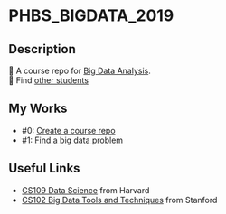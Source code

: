 # PHBS_BIGDATA_2019

## Description

📘 A course repo for [Big Data Analysis](https://github.com/hyzphbs/2019.M2.BigData.git).  
🔎 Find [other students](https://github.com/search?o=desc&q=PHBS_BIGDATA_2019&s=updated&type=Repositories)

## My Works

- #0: [Create a course repo](https://github.com/reycn/PHBS_BIGDATA_2019)
- #1: [Find a big data problem](https://github.com/reycn/PHBS_BIGDATA_2019/blob/master/Homework/Homework_1.md)

## Useful Links

- [CS109 Data Science](http://cs109.github.io/2015/index.html) from Harvard
- [CS102 Big Data Tools and Techniques](https://web.stanford.edu/class/cs102/index.htm) from Stanford
